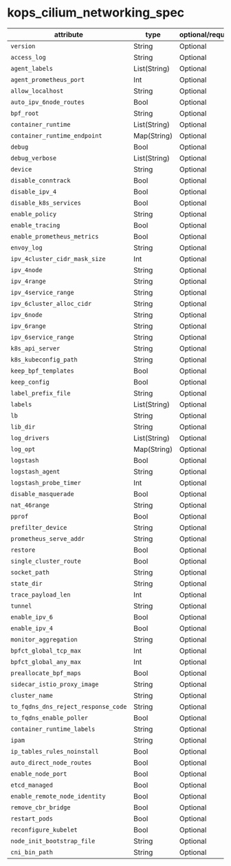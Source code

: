 # kops_cilium_networking_spec

| attribute | type | optional/required | computed |
| --- | --- | --- | --- |
| `version` | String | Optional |  |
| `access_log` | String | Optional |  |
| `agent_labels` | List(String) | Optional |  |
| `agent_prometheus_port` | Int | Optional |  |
| `allow_localhost` | String | Optional |  |
| `auto_ipv_6node_routes` | Bool | Optional |  |
| `bpf_root` | String | Optional |  |
| `container_runtime` | List(String) | Optional |  |
| `container_runtime_endpoint` | Map(String) | Optional |  |
| `debug` | Bool | Optional |  |
| `debug_verbose` | List(String) | Optional |  |
| `device` | String | Optional |  |
| `disable_conntrack` | Bool | Optional |  |
| `disable_ipv_4` | Bool | Optional |  |
| `disable_k8s_services` | Bool | Optional |  |
| `enable_policy` | String | Optional |  |
| `enable_tracing` | Bool | Optional |  |
| `enable_prometheus_metrics` | Bool | Optional |  |
| `envoy_log` | String | Optional |  |
| `ipv_4cluster_cidr_mask_size` | Int | Optional |  |
| `ipv_4node` | String | Optional |  |
| `ipv_4range` | String | Optional |  |
| `ipv_4service_range` | String | Optional |  |
| `ipv_6cluster_alloc_cidr` | String | Optional |  |
| `ipv_6node` | String | Optional |  |
| `ipv_6range` | String | Optional |  |
| `ipv_6service_range` | String | Optional |  |
| `k8s_api_server` | String | Optional |  |
| `k8s_kubeconfig_path` | String | Optional |  |
| `keep_bpf_templates` | Bool | Optional |  |
| `keep_config` | Bool | Optional |  |
| `label_prefix_file` | String | Optional |  |
| `labels` | List(String) | Optional |  |
| `lb` | String | Optional |  |
| `lib_dir` | String | Optional |  |
| `log_drivers` | List(String) | Optional |  |
| `log_opt` | Map(String) | Optional |  |
| `logstash` | Bool | Optional |  |
| `logstash_agent` | String | Optional |  |
| `logstash_probe_timer` | Int | Optional |  |
| `disable_masquerade` | Bool | Optional |  |
| `nat_46range` | String | Optional |  |
| `pprof` | Bool | Optional |  |
| `prefilter_device` | String | Optional |  |
| `prometheus_serve_addr` | String | Optional |  |
| `restore` | Bool | Optional |  |
| `single_cluster_route` | Bool | Optional |  |
| `socket_path` | String | Optional |  |
| `state_dir` | String | Optional |  |
| `trace_payload_len` | Int | Optional |  |
| `tunnel` | String | Optional |  |
| `enable_ipv_6` | Bool | Optional |  |
| `enable_ipv_4` | Bool | Optional |  |
| `monitor_aggregation` | String | Optional |  |
| `bpfct_global_tcp_max` | Int | Optional |  |
| `bpfct_global_any_max` | Int | Optional |  |
| `preallocate_bpf_maps` | Bool | Optional |  |
| `sidecar_istio_proxy_image` | String | Optional |  |
| `cluster_name` | String | Optional |  |
| `to_fqdns_dns_reject_response_code` | String | Optional |  |
| `to_fqdns_enable_poller` | Bool | Optional |  |
| `container_runtime_labels` | String | Optional |  |
| `ipam` | String | Optional |  |
| `ip_tables_rules_noinstall` | Bool | Optional |  |
| `auto_direct_node_routes` | Bool | Optional |  |
| `enable_node_port` | Bool | Optional |  |
| `etcd_managed` | Bool | Optional |  |
| `enable_remote_node_identity` | Bool | Optional |  |
| `remove_cbr_bridge` | Bool | Optional |  |
| `restart_pods` | Bool | Optional |  |
| `reconfigure_kubelet` | Bool | Optional |  |
| `node_init_bootstrap_file` | String | Optional |  |
| `cni_bin_path` | String | Optional |  |
